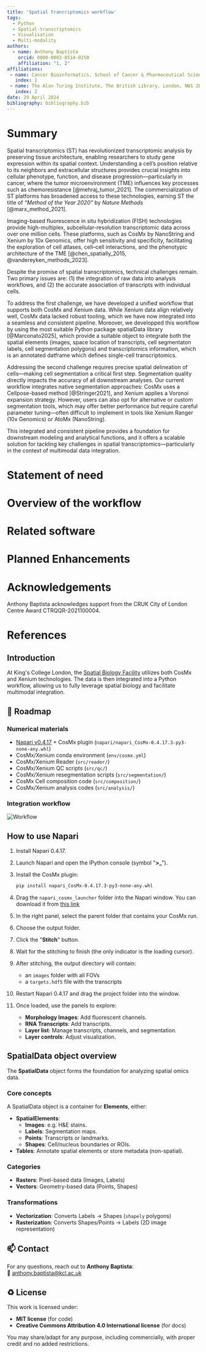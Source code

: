 ```yaml
---
title: 'Spatial trancriptomics workflow'
tags:
  - Python
  - Spatial-transcriptomics
  - Visualisation
  - Multi-modality
authors:
  - name: Anthony Baptista
    orcid: 0000-0002-8514-0250
    affiliation: "1, 2"
affiliations:
 - name: Cancer Bioinformatics, School of Cancer & Pharmaceutical Sciences, Faculty of Life Sciences and Medicine, King's College London, London, United Kingdom
   index: 1
 - name: The Alan Turing Institute, The British Library, London, NW1 2DB, United Kingdom.
   index: 2
date: 29 April 2024
bibliography: bibliography.bib
---
```



# Summary
Spatial transcriptomics (ST) has revolutionized transcriptomic analysis by preserving tissue architecture, enabling researchers to study gene expression within its spatial context. Understanding a cell’s position relative to its neighbors and extracellular structures provides crucial insights into cellular phenotype, function, and disease progression—particularly in cancer, where the tumor microenvironment (TME) influences key processes such as chemoresistance [@mehraj_tumor_2021]. The commercialization of ST platforms has broadened access to these technologies, earning ST the title of *“Method of the Year 2020”* by *Nature Methods* [@marx_method_2021].

Imaging-based fluorescence in situ hybridization (FISH) technologies provide high-multiplex, subcellular-resolution transcriptomic data across over one million cells. These platforms, such as CosMx by NanoString and Xenium by 10x Genomics, offer high sensitivity and specificity, facilitating the exploration of cell atlases, cell–cell interactions, and the phenotypic architecture of the TME [@chen_spatially_2015, @vandereyken_methods_2023].

Despite the promise of spatial transcriptomics, technical challenges remain. Two primary issues are: (1) the integration of raw data into analysis workflows, and (2) the accurate association of transcripts with individual cells.

To address the first challenge, we have developed a unified workflow that supports both CosMx and Xenium data. While Xenium data align relatively well, CosMx data lacked robust tooling, which we have now integrated into a seamless and consistent pipeline. Moreover, we developped this workflow by using the most suitable Python package spatialData library [@Marconato2025], which provide a suitable object to integrate both the spatial elements (images, space location of transcripts, cell segmentaton labels, cell segmentation polygons) and transcriptomics information, which is an annotated datframe which defines single-cell transcriptomics.


Addressing the second challenge requires precise spatial delineation of cells—making cell segmentation a critical first step. Segmentation quality directly impacts the accuracy of all downstream analyses. Our current workflow integrates native segmentation approaches: CosMx uses a Cellpose-based method [@Stringer2021], and Xenium applies a Voronoi expansion strategy. However, users can also opt for alternative or custom segmentation tools, which may offer better performance but require careful parameter tuning—often difficult to implement in tools like Xenium Ranger (10x Genomics) or AtoMx (NanoString).

This integrated and consistent pipeline provides a foundation for downstream modeling and analytical functions, and it offers a scalable solution for tackling key challenges in spatial transcriptomics—particularly in the context of multimodal data integration.


# Statement of need
# Overview of the workflow
# Related software
# Planned Enhancements

# Acknowledgements
Anthony Baptista acknowledges support from the CRUK City of London Centre Award CTRQQR-2021100004.

# References


## Introduction

At King's College London, the [Spatial Biology Facility](https://www.kcl.ac.uk/research/facilities/the-spatial-biology-facility) utilizes both CosMx and Xenium technologies. The data is then integrated into a Python workflow, allowing us to fully leverage spatial biology and facilitate multimodal integration.

## 🎯 Roadmap

### Numerical materials

- [Napari v0.4.17](https://github.com/napari/napari/releases/tag/v0.4.17) + CosMx plugin (`napari/napari_CosMx-0.4.17.3-py3-none-any.whl`)
- CosMx/Xenium conda environment (`env/cosmx.yml`)
- CosMx/Xenium Reader (`src/reader/`)
- CosMx/Xenium QC scripts (`src/qc/`)
- CosMx/Xenium resegmentation scripts (`src/segmentation/`)
- CosMx Cell composition code (`src/composition/`)
- CosMx/Xenium analysis codes (`src/analysis/`)

### Integration workflow

![Workflow](figures/sbf_workflow.png)

## How to use Napari

1. Install Napari 0.4.17.
2. Launch Napari and open the IPython console (symbol "**>_**").
3. Install the CosMx plugin:

    ```bash
    pip install napari_CosMx-0.4.17.3-py3-none-any.whl
    ```

4. Drag the `napari_cosmx_launcher` folder into the Napari window. You can download it from [this link](https://emckclac-my.sharepoint.com/:f:/g/personal/k2481276_kcl_ac_uk/EkO8xJFpX8ZBv_lq-5zRHQQBjcoTOE8PONclhqUfj20zSw?e=WtIiKX)
5. In the right panel, select the parent folder that contains your CosMx run.
6. Choose the output folder.
7. Click the "**Stitch**" button.
8. Wait for the stitching to finish (the only indicator is the loading cursor).
9. After stitching, the output directory will contain:
   - an `images` folder with all FOVs
   - a `targets.hdf5` file with the transcripts
10. Restart Napari 0.4.17 and drag the project folder into the window.

11. Once loaded, use the panels to explore:

    - **Morphology Images**: Add fluorescent channels.
    - **RNA Transcripts**: Add transcripts.
    - **Layer list**: Manage transcripts, channels, and segmentation.
    - **Layer controls**: Adjust visualization.

## SpatialData object overview

The **SpatialData** object forms the foundation for analyzing spatial omics data.

### Core concepts

A SpatialData object is a container for **Elements**, either:

- **SpatialElements**:
    - **Images**: e.g. H&E stains.
    - **Labels**: Segmentation maps.
    - **Points**: Transcripts or landmarks.
    - **Shapes**: Cell/nucleus boundaries or ROIs.
- **Tables**: Annotate spatial elements or store metadata (non-spatial).

### Categories

- **Rasters**: Pixel-based data (Images, Labels)
- **Vectors**: Geometry-based data (Points, Shapes)

### Transformations

- **Vectorization**: Converts Labels → Shapes (`shapely` polygons)
- **Rasterization**: Converts Shapes/Points → Labels (2D image representation)


## 📫 Contact

For any questions, reach out to **Anthony Baptista**:  
📧 [anthony.baptista@kcl.ac.uk](mailto:anthony.baptista@kcl.ac.uk)

## ♻️ License

This work is licensed under:

- **MIT license** (for code)
- **Creative Commons Attribution 4.0 International license** (for docs)

You may share/adapt for any purpose, including commercially, with proper credit and no added restrictions.

